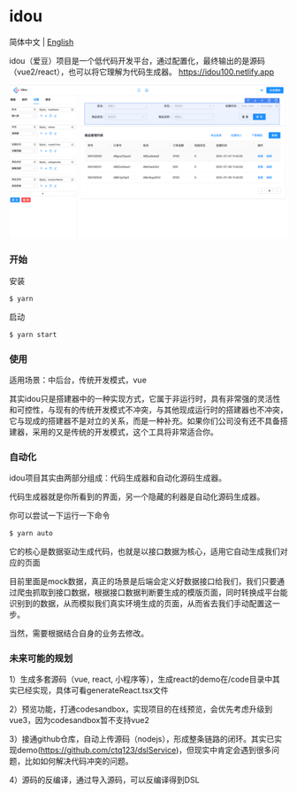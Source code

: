 # idou

简体中文 | [English](./README-EN.md) 

idou（爱豆）项目是一个低代码开发平台，通过配置化，最终输出的是源码（vue2/react），也可以将它理解为代码生成器。
https://idou100.netlify.app

![图片](./banner.png)
### 开始

安装
```bash
$ yarn
```

启动

```bash
$ yarn start
```
### 使用
适用场景：中后台，传统开发模式，vue

其实idou只是搭建器中的一种实现方式，它属于非运行时，具有非常强的灵活性和可控性，与现有的传统开发模式不冲突，与其他现成运行时的搭建器也不冲突，它与现成的搭建器不是对立的关系，而是一种补充。如果你们公司没有还不具备搭建器，采用的又是传统的开发模式，这个工具将非常适合你。

### 自动化
idou项目其实由两部分组成：代码生成器和自动化源码生成器。

代码生成器就是你所看到的界面，另一个隐藏的利器是自动化源码生成器。

你可以尝试一下运行一下命令

```bash
$ yarn auto
```

它的核心是数据驱动生成代码，也就是以接口数据为核心，适用它自动生成我们对应的页面

目前里面是mock数据，真正的场景是后端会定义好数据接口给我们，我们只要通过爬虫抓取到接口数据，根据接口数据判断要生成的模版页面，同时转换成平台能识别到的数据，从而模拟我们真实环境生成的页面，从而省去我们手动配置这一步。

当然，需要根据结合自身的业务去修改。

### 未来可能的规划
1）生成多套源码（vue, react, 小程序等），生成react的demo在/code目录中其实已经实现，具体可看generateReact.tsx文件

2）预览功能，打通codesandbox，实现项目的在线预览，会优先考虑升级到vue3，因为codesandbox暂不支持vue2

3）接通github仓库，自动上传源码（nodejs），形成整条链路的闭环。其实已实现demo(https://github.com/ctq123/dslService)，但现实中肯定会遇到很多问题，比如如何解决代码冲突的问题。

4）源码的反编译，通过导入源码，可以反编译得到DSL


